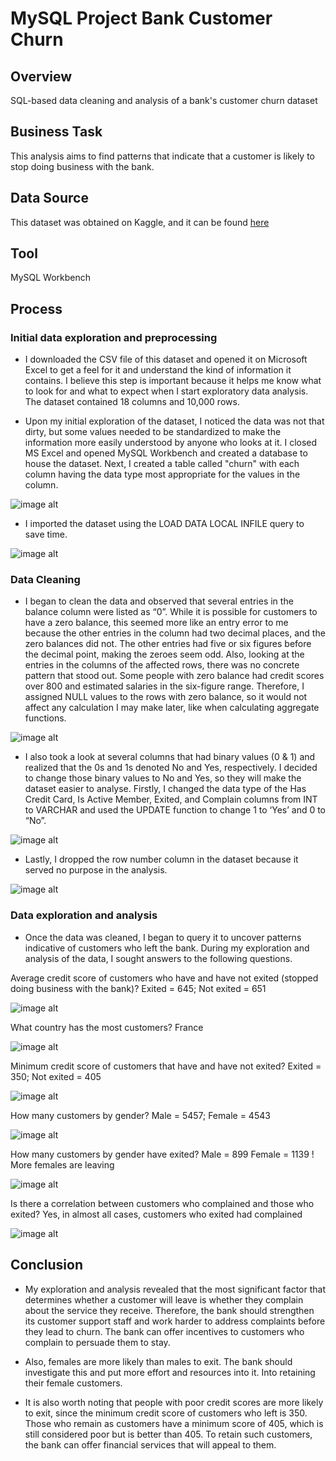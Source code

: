 # MySQL Project Bank Customer Churn

## Overview

SQL-based data cleaning and analysis of a bank's customer churn dataset

## Business Task

This analysis aims to find patterns that indicate that a customer is likely to stop doing business with the bank.

## Data Source

This dataset was obtained on Kaggle, and it can be found [here](https://www.kaggle.com/datasets/radheshyamkollipara/bank-customer-churn)

## Tool

MySQL Workbench

## Process

### Initial data exploration and preprocessing

* I downloaded the CSV file of this dataset and opened it on Microsoft Excel to get a feel for it and understand the kind of information it contains. I believe this step is important because it helps me know what to look for and what to expect when I start exploratory data analysis. The dataset contained 18 columns and 10,000 rows.

* Upon my initial exploration of the dataset, I noticed the data was not that dirty, but some values needed to be standardized to make the information more easily understood by anyone who looks at it. I closed MS Excel and opened MySQL Workbench and created a database to house the dataset. Next, I created a table called "churn" with each column having the data type most appropriate for the values in the column.

![image alt](https://github.com/jefferyokpala/MySQL-Project-Bank-Customer-Churn/blob/main/images/image6.png?raw=true)

* I imported the dataset using the LOAD DATA LOCAL INFILE query to save time.

![image alt](https://github.com/jefferyokpala/MySQL-Project-Bank-Customer-Churn/blob/main/images/image10.png?raw=true)

### Data Cleaning

* I began to clean the data and observed that several entries in the balance column were listed as “0”. While it is possible for customers to have a zero balance, this seemed more like an entry error to me because the other entries in the column had two decimal places, and the zero balances did not. The other entries had five or six figures before the decimal point, making the zeroes seem odd. Also, looking at the entries in the columns of the affected rows, there was no concrete pattern that stood out. Some people with zero balance had credit scores over 800 and estimated salaries in the six-figure range. Therefore, I assigned NULL values to the rows with zero balance, so it would not affect any calculation I may make later, like when calculating aggregate functions.

![image alt](https://github.com/jefferyokpala/MySQL-Project-Bank-Customer-Churn/blob/main/images/image3.png?raw=true)

* I also took a look at several columns that had binary values (0 & 1) and realized that the 0s and 1s denoted No and Yes, respectively. I decided to change those binary values to No and Yes, so they will make the dataset easier to analyse. Firstly, I changed the data type of the Has Credit Card, Is Active Member, Exited, and Complain columns from INT to VARCHAR and used the UPDATE function to change 1 to ‘Yes’ and 0 to “No”.

![image alt](https://github.com/jefferyokpala/MySQL-Project-Bank-Customer-Churn/blob/main/images/image1.png?raw=true)

* Lastly, I dropped the row number column in the dataset because it served no purpose in the analysis.

![image alt](https://github.com/jefferyokpala/MySQL-Project-Bank-Customer-Churn/blob/main/images/image4.png?raw=true)

### Data exploration and analysis

* Once the data was cleaned, I began to query it to uncover patterns indicative of customers who left the bank. During my exploration and analysis of the data, I sought answers to the following questions.

Average credit score of customers who have and have not exited (stopped doing business with the bank)? Exited = 645; Not exited = 651

![image alt](https://github.com/jefferyokpala/MySQL-Project-Bank-Customer-Churn/blob/main/images/image11.png?raw=true)

What country has the most customers? France

![image alt](https://github.com/jefferyokpala/MySQL-Project-Bank-Customer-Churn/blob/main/images/image2.png?raw=true)

Minimum credit score of customers that have and have not exited? Exited = 350; Not exited = 405

![image alt](https://github.com/jefferyokpala/MySQL-Project-Bank-Customer-Churn/blob/main/images/image5.png?raw=true)

How many customers by gender? Male = 5457; Female = 4543

![image alt](https://github.com/jefferyokpala/MySQL-Project-Bank-Customer-Churn/blob/main/images/image9.png?raw=true)

How many customers by gender have exited? Male = 899 Female = 1139  ! More females are leaving

![image alt](https://github.com/jefferyokpala/MySQL-Project-Bank-Customer-Churn/blob/main/images/image8.png?raw=true)

Is there a correlation between customers who complained and those who exited? Yes, in almost all cases, customers who exited had complained

![image alt](https://github.com/jefferyokpala/MySQL-Project-Bank-Customer-Churn/blob/main/images/image7.png?raw=true)

## Conclusion

* My exploration and analysis revealed that the most significant factor that determines whether a customer will leave is whether they complain about the service they receive. Therefore, the bank should strengthen its customer support staff and work harder to address complaints before they lead to churn. The bank can offer incentives to customers who complain to persuade them to stay.

* Also, females are more likely than males to exit. The bank should investigate this and put more effort and resources into it. Into retaining their female customers.

* It is also worth noting that people with poor credit scores are more likely to exit, since the minimum credit score of customers who left is 350.  Those who remain as customers have a minimum score of 405, which is still considered poor but is better than 405. To retain such customers, the bank can offer financial services that will appeal to them.



